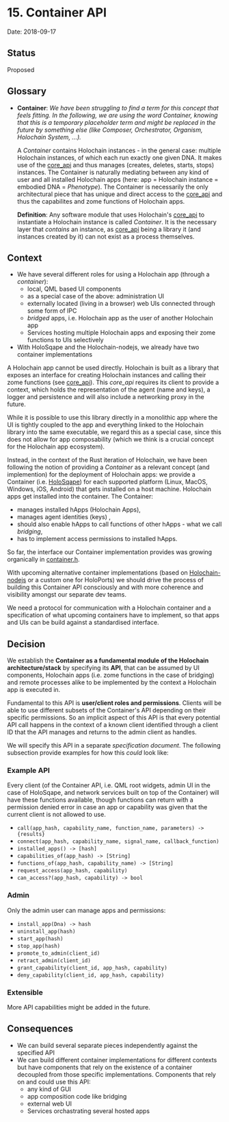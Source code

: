 # 15. Container API

Date: 2018-09-17

## Status

Proposed

## Glossary
* **Container**: *We have been struggling to find a term for this concept that feels fitting.
  In the following, we are using the word *Container*, knowing that this is a temporary placeholder term
  and might be replaced in the future by something else (like *Composer*, *Orchestrator*, *Organism*, 
  *Holochain System*, ...).*
  
  A *Container* contains Holochain instances - in the general case: multiple Holochain instances, of which
  each run exactly one given DNA. 
  It makes use of the [core_api](core_api/src/lib.rs) and 
  thus manages (creates, deletes, starts, stops) instances. The Container is naturally
  mediating between any kind of user and all installed Holochain apps (here: app = Holochain instance =
  embodied DNA = *Phenotype*).  The Container is necessarily the only architectural piece that has unique
  and direct access to the [core_api](core_api/src/lib.rs) and thus the capabilites and zome functions
  of Holochain apps.
  
  **Definition**: Any software module that uses Holochain's [core_api](core_api/src/lib.rs) to instantiate
  a Holochain instance is called *Container*. It is the necessary layer that *contains* an instance,
  as [core_api](core_api/src/lib.rs) being a library it (and instances created by it)
  can not exist as a process themselves.

## Context

* We have several different roles for using a Holochain app (through a *container*):
  * local, QML based UI components
  * as a special case of the above: administration UI
  * externally located (living in a browser) web UIs connected through some form of IPC
  * *bridged* apps, i.e. Holochain app as the user of another Holochain app
  * Services hosting multiple Holochain apps and exposing their zome functions to UIs selectively
* With HoloSqape and the Holochain-nodejs, we already have two container implementations

A Holochain app cannot be used directly. Holochain is built as a library that exposes an interface for
creating Holochain instances and calling their zome functions (see [core_api](/core_api/src/lib.rs)).
This *core_api* requires its client to provide a context, which holds the representation of the agent
(name and keys), a logger and persistence and will also include a networking proxy in the future.

While it is possible to use this library directly in a monolithic app where the UI is tightly
coupled to the app and everything linked to the Holochain library into the same executable, we regard this
as a special case, since this does not allow for app composability (which we think is a crucial
concept for the Holochain app ecosystem). 

Instead, in the context of the Rust iteration of Holochain, we have been following the notion of
providing a *Container* as a relevant concept (and implemention) for the deployment of Holochain apps:
we provide a Container (i.e. [HoloSqape](https://github.com/holochain/holosqape)) for each supported platform (Linux, MacOS, Windows, iOS, Android)
that gets installed on a host machine. Holochain apps get installed into the container.
The Container:  
 * manages installed hApps (Holochain Apps),
 * manages agent identities (keys) ,
 * should also enable hApps to call functions of other hApps - what we call *bridging*,
 * has to implement access permissions to installed hApps.

So far, the interface our Container implementation provides was growing organically
in [container.h](https://github.com/holochain/holosqape/blob/master/bindings/container.h).

With upcoming alternative container implementations (based on [Holochain-nodejs](https://github.com/holochain/holochain-nodejs)
or a custom one for HoloPorts) we should drive the process of building this Container API
consciously and with more coherence and visibility amongst our separate dev teams.

We need a protocol for communication with a Holochain container and a specification of what upcoming
containers have to implement, so that apps and UIs can be build against a standardised interface.

## Decision

We establish the **Container as a fundamental module of the Holochain architecture/stack**
by specifying its **API**, that can be assumed by UI components, Holochain apps (i.e. zome
functions in the case of bridging)
and remote processes alike to be implemented by the context a Holochain app is executed in.

Fundamental to this API is **user/client roles and permissions**.
Clients will be able to use different subsets of the Container's API depending on their specific permissions. 
So an implicit aspect of this API is that every potential API call happens in the context of a known
client identified through a client ID that the API manages and returns to the admin client as handles. 

We will specify this API in a separate *specification document*.
The following subsection provide examples for how this *could* look like:

### Example API

Every client (of the Container API, i.e. QML root widgets, admin UI in the case of HoloSqape, 
and network services built on top of the Container) 
will have these functions available, though functions can return with a permission denied
error in case an app or capability was given that the current client is not allowed to use.

* `call(app_hash, capability_name, function_name, parameters) -> {results}`
* `connect(app_hash, capability_name, signal_name, callback_function)`
* `installed_apps() -> [hash]`
* `capabilities_of(app_hash) -> [String]`
* `functions_of(app_hash, capability_name) -> [String]`
* `request_access(app_hash, capability)`
* `can_access?(app_hash, capability) -> bool`


### Admin

Only the admin user can manage apps and permissions:

* `install_app(Dna) -> hash`
* `uninstall_app(hash)`
* `start_app(hash)`
* `stop_app(hash)`
* `promote_to_admin(client_id)`
* `retract_admin(client_id)`
* `grant_capability(client_id, app_hash, capability)`
* `deny_capability(client_id, app_hash, capability)`

### Extensible
More API capabilities might be added in the future.

## Consequences

* We can build several separate pieces independently against the specified API
* We can build different container implementations for different contexts but have components that
  rely on the existence of a container decoupled from those specific implementations.
  Components that rely on and could use this API:
  * any kind of GUI
  * app composition code like bridging
  * external web UI
  * Services orchastrating several hosted apps